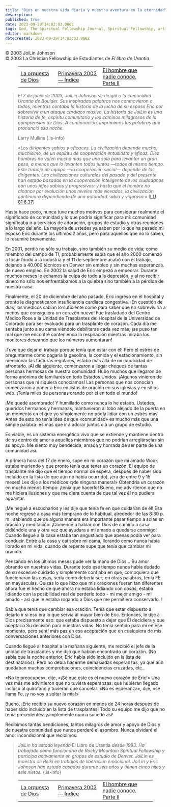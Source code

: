 ```yaml
---
title: "Dios en nuestra vida diaria y nuestra aventura en la eternidad"
description: 
published: true
date: 2023-09-29T14:02:03.086Z
tags: God, The Spiritual Fellowship Journal, Spiritual Fellowship, article
editor: markdown
dateCreated: 2023-09-29T14:02:03.086Z
---
```


<p class="v-card v-sheet theme--light grey lighten-3 px-2">© 2003 JoiLin Johnson<br>© 2003 La Christian Fellowship de Estudiantes de <i>El libro de Urantia</i></p>
<figure class="table chapter-navigator">
  <table>
    <tbody>
      <tr>
        <td>
        <a href="/es/article/Saskia_Praamsma_Raevouri/Gods_Orchestra">
          <span class="mdi mdi-arrow-left-drop-circle"></span><span class="pl-2">La orquesta de Dios</span>
        </a>
        </td>
        <td>
        <a href="/es/index/articles_spiritual_fellowship_journal#primavera-2003">
          <span class="mdi mdi-book-open-variant"></span><span class="pl-2">Primavera 2003 — Índice</span>
        </a>
        </td>
        <td>
        <a href="/es/article/Bruce_Barton/The_Man_Nobody_Knows_Part_II">
          <span class="pr-2">El hombre que nadie conoce. Parte II</span><span class="mdi mdi-arrow-right-drop-circle"></span>
        </a>
        </td>
      </tr>
    </tbody>
  </table>
</figure>



> _El 7 de junio de 2003, JoiLin Johnson se dirigió a la comunidad Urantia de Boulder. Sus inspiradas palabras nos conmovieron a todos, mientras contaba la historia de la lucha de su esposo Eric por sobrevivir a un ataque cardíaco masivo. La historia de JoiLin es una historia de fe, espíritu comunitario y los caminos milagrosos de la comprensión de Dios. A continuación, imprimimos las palabras que pronunció esa noche._
>
> Larry Mullins
{.is-info}

> «_*Los dirigentes sabios y eficaces*. La civilización depende mucho, muchísimo, de un espíritu de cooperación entusiasta y eficaz. Diez hombres no valen mucho más que uno solo para levantar un gran peso, a menos que lo levanten todos juntos —todos al mismo tiempo. Este trabajo de equipo —la cooperación social— depende de los dirigentes. Las civilizaciones culturales del pasado y del presente han estado basadas en la cooperación inteligente de los ciudadanos con unos jefes sabios y progresivos; y hasta que el hombre no alcance por evolución unos niveles más elevados, la civilización continuará dependiendo de una autoridad sabia y vigorosa._» (<a id="a42_652"></a>[LU 81:6.37](/es/The_Urantia_Book/81#p6_37))

Hasta hace poco, nunca tuve muchos motivos para considerar realmente el significado de comunidad y lo que podría significar para mí: comunidad significaba ir a servicios de adoración, grupos de estudio y otras reuniones a lo largo del año. La mayoría de ustedes ya saben por lo que ha pasado mi esposo Eric durante los últimos 2 años, pero para aquellos que no lo saben, lo resumiré brevemente.

En 2001, perdió no sólo su trabajo, sino también su medio de vida; como miembro del campo de TI, probablemente sabía que el año 2000 comenzó a tocar fondo a la industria y el 11 de septiembre acabó con el trabajo, dejando a 40.000 técnicos en Denver sin empleo y sin muchas esperanzas. de nuevo empleo. En 2002 la salud de Eric empezó a empeorar. Durante muchos meses le echamos la culpa de todo a la depresión, y al no recibir dinero no sólo nos enfrentábamos a la quiebra sino también a la pérdida de nuestra casa.

Finalmente, el 20 de diciembre del año pasado, Eric ingresó en el hospital y pronto le diagnosticaron insuficiencia cardíaca congestiva. ¡En cuestión de días, los médicos sabían lo suficiente como para saber que no sobreviviría a menos que consiguiera un corazón nuevo! Fue trasladado del Centro Médico Rose a la Unidad de Trasplantes del Hospital de la Universidad de Colorado para ser evaluado para un trasplante de corazón. Cada día me sentaba junto a su cama viéndolo debilitarse cada vez más; ¡se puso tan mal que me encontré conteniendo la respiración mientras miraba los monitores deseando que los números aumentaran!

¡Tuve que dejar el trabajo porque tenía que estar con él! Pero el estrés de preguntarme cómo pagaría la gasolina, la comida y el estacionamiento, sin mencionar las facturas regulares, estaba más allá de mi capacidad de afrontarlo. ¡Al día siguiente, comenzaron a llegar cheques de tantas personas hermosas de nuestra comunidad! Hubo muchos que llegaron de forma anónima de familiares en todo Estados Unidos. ¡Algunos vinieron de personas que ni siquiera conocíamos! Las personas que nos conocían comenzaron a poner a Eric en listas de oración en sus iglesias y en sitios web. ¡Tenía miles de personas orando por él en todo el mundo!

¡Me quedé asombrado! Y humillado como nunca lo he estado. Ustedes, queridos hermanos y hermanas, mantuvieron al lobo alejado de la puerta en un momento en el que yo simplemente no podía lidiar con un estrés más. Antes de esto no tenía idea de que «comunidad» es mucho más que una simple palabra: es más que ir a adorar juntos o a un grupo de estudio.

Es viable, es un sistema energético vivo que se extiende y mantiene dentro de su centro de amor a aquellos miembros que no podrían arreglárselas sin su apoyo. Me siento muy bendecida, amada y honrada de ser parte de una comunidad así.

A primera hora del 17 de enero, supe en mi corazón que mi amado Wook estaba muriendo y que pronto tenía que tener un corazón. El equipo de trasplante me dijo que el tiempo normal de espera, después de haber sido incluido en la lista (lo que aún no había ocurrido), ¡era de entre 9 y 15 meses! Les dije a los médicos «¡de ninguna manera!» Obtendría un corazón en mucho menos tiempo: ¡tenía que hacerlo! Bueno, me advirtieron que no me hiciera ilusiones y que me diera cuenta de que tal vez él no pudiera aguantar.

¡Me negué a escucharlos y les dije que tenía fe en que cuidarían de él! Esa noche regresé a casa más temprano de lo habitual, alrededor de las 8:30 p. m., sabiendo que de alguna manera era importante pasar tiempo a solas en oración y meditación. ¡Comencé a hablar con Dios de camino a casa pidiéndole una y otra vez que ayudara a mi amado a quedarse conmigo! Cuando llegué a la casa estaba tan angustiado que apenas podía ver para conducir. Entré a la casa y caí sobre mi cama, llorando como nunca había llorado en mi vida, cuando de repente supe que tenía que cambiar mi oración.

Pensando en los últimos meses pude ver la mano de Dios... Su amor obrando en nuestras vidas. Durante todo ese tiempo nunca había dudado de su excesivo cuidado y simplemente confiaba en que, comoquiera que funcionaran las cosas, sería como debería ser; en otras palabras, tenía FE en mayúsculas. Quizás lo que hizo que mis oraciones fueran tan diferentes ahora fue el hecho de que ahora no estaba lidiando con _cosas_, estaba lidiando con la posibilidad real de perderlo todo - mi mejor amigo - mi amado - así que le estaba rogando a Dios que me permitiera conservarlo. !

Sabía que tenía que cambiar esa oración. Tenía que estar dispuesto a dejarlo ir si eso era lo que servía al mayor bien de Eric. Entonces, le dije a Dios precisamente eso: que estaba dispuesto a dejar que Él decidiera y que aceptaría Su decisión para nuestras vidas. No tenía sentido para mí en ese momento, pero sentí más paz en esa aceptación que en cualquiera de mis conversaciones anteriores con Dios.

Cuando llegué al hospital a la mañana siguiente, me recibió el jefe de la unidad de trasplantes y me dijo que habían encontrado un corazón. (No sabía que la noche anterior, Eric había sido incluido en la lista de destinatarios). Pero no debía hacerme demasiadas esperanzas, ya que aún quedaban muchas comprobaciones, coincidencias cruzadas, etc..

«No te preocupes», dije, «¡Sé que este es el nuevo corazón de Eric!» Una vez más me advirtieron que no tuviera esperanzas: que hubieran llegado incluso al quirófano y tuvieran que cancelar. «No es esperanza», dije, «se llama Fe, ¡y no voy a soltar la mía!»

Bueno, ¡Eric recibió su nuevo corazón en menos de 24 horas después de haber sido incluido en la lista de trasplantes! Todo su equipo me dijo que no tenía precedentes: ¡simplemente nunca sucede así!

Recibimos tantas bendiciones, tantos milagros de amor y apoyo de Dios y de nuestra comunidad que nunca perderé el asombro. Nunca olvidaré el amor incondicional que recibimos.

> _JoiLin ha estado leyendo_ El Libro de Urantia _desde 1983. Ha trabajado como funcionaria de Rocky Mountain Spiritual Fellowship y participa activamente en grupos de estudio de Denver. JoiLin es maestra de Reiki en trabajos de liberación emocional. JoiLin y Eric Johnson han estado casados durante seis años y tienen cinco hijos y seis nietos._
{.is-info}



<figure class="table chapter-navigator">
  <table>
    <tbody>
      <tr>
        <td>
        <a href="/es/article/Saskia_Praamsma_Raevouri/Gods_Orchestra">
          <span class="mdi mdi-arrow-left-drop-circle"></span><span class="pl-2">La orquesta de Dios</span>
        </a>
        </td>
        <td>
        <a href="/es/index/articles_spiritual_fellowship_journal#primavera-2003">
          <span class="mdi mdi-book-open-variant"></span><span class="pl-2">Primavera 2003 — Índice</span>
        </a>
        </td>
        <td>
        <a href="/es/article/Bruce_Barton/The_Man_Nobody_Knows_Part_II">
          <span class="pr-2">El hombre que nadie conoce. Parte II</span><span class="mdi mdi-arrow-right-drop-circle"></span>
        </a>
        </td>
      </tr>
    </tbody>
  </table>
</figure>
